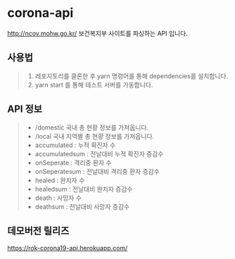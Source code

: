 # corona-api
http://ncov.mohw.go.kr/ 보건복지부 사이트를 파싱하는 API 입니다.

## 사용법
> 1. 레포지토리를 클론한 후 yarn 명령어를 통해 dependencies를 설치합니다.
> 2. yarn start 를 통해 테스트 서버를 가동합니다.

## API 정보

> * /domestic 국내 총 현황 정보를 가져옵니다.
> * /local 국내 지역별 총 현황 정보를 가져옵니다.
> * accumulated  : 누적 확진자 수
> * accumulatedsum : 전날대비 누적 확진자 증감수
> * onSeperate : 격리중 환자 수
> * onSeperatesum : 전날대비 격리중 환자 증감수
> * healed : 완치자 수
> * healedsum : 전날대비 완치자 증감수
> * death : 사망자 수
> * deathsum : 전날대비 사망자 증감수

## 데모버전 릴리즈
https://rok-corona19-api.herokuapp.com/
